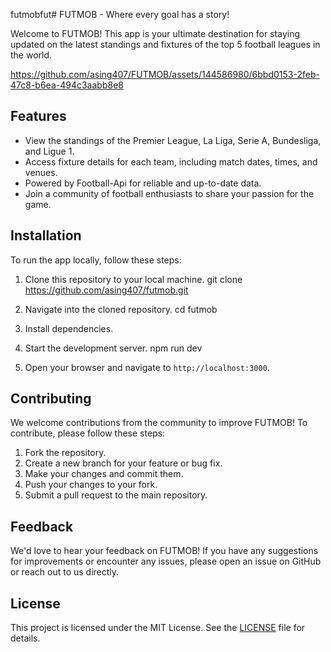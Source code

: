 futmobfut# FUTMOB - Where every goal has a story!

Welcome to FUTMOB! This app is your ultimate destination for staying updated on the latest standings and fixtures of the top 5 football leagues in the world.

https://github.com/asing407/FUTMOB/assets/144586980/6bbd0153-2feb-47c8-b6ea-494c3aabb8e8

## Features

- View the standings of the Premier League, La Liga, Serie A, Bundesliga, and Ligue 1.
- Access fixture details for each team, including match dates, times, and venues.
- Powered by Football-Api for reliable and up-to-date data.
- Join a community of football enthusiasts to share your passion for the game.

## Installation

To run the app locally, follow these steps:

1. Clone this repository to your local machine.
git clone https://github.com/asing407/futmob.git

2. Navigate into the cloned repository.
cd futmob

3. Install dependencies.

4. Start the development server.
npm run dev

5. Open your browser and navigate to `http://localhost:3000`.

## Contributing

We welcome contributions from the community to improve FUTMOB! To contribute, please follow these steps:

1. Fork the repository.
2. Create a new branch for your feature or bug fix.
3. Make your changes and commit them.
4. Push your changes to your fork.
5. Submit a pull request to the main repository.

## Feedback

We'd love to hear your feedback on FUTMOB! If you have any suggestions for improvements or encounter any issues, please open an issue on GitHub or reach out to us directly.

## License

This project is licensed under the MIT License. See the [LICENSE](LICENSE) file for details.
